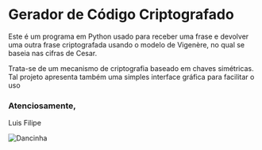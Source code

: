 # Gerador de Código Criptografado 

Este é um programa em Python usado para receber uma frase e devolver uma outra frase criptografada usando o modelo de Vigenère, no qual se baseia nas cifras de Cesar.

Trata-se de um mecanismo de criptografia baseado em chaves simétricas.
Tal projeto apresenta também uma simples interface gráfica para facilitar o uso

### Atenciosamente,
Luis Filipe 


![Dancinha](https://i.gifer.com/Uz5N.gif)
